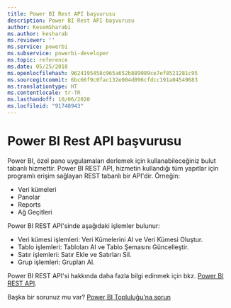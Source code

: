```yaml
---
title: Power BI Rest API başvurusu
description: Power BI Rest API başvurusu
author: KesemSharabi
ms.author: kesharab
ms.reviewer: ''
ms.service: powerbi
ms.subservice: powerbi-developer
ms.topic: reference
ms.date: 05/25/2018
ms.openlocfilehash: 9624195458c965a652b889089ce7ef8521281c95
ms.sourcegitcommit: 6bc66f9c0fac132e004d096cfdcc191a04549683
ms.translationtype: HT
ms.contentlocale: tr-TR
ms.lasthandoff: 10/06/2020
ms.locfileid: "91748943"
---
```

# <a name="power-bi-rest-api-reference"></a>Power BI Rest API başvurusu

Power BI, özel pano uygulamaları derlemek için kullanabileceğiniz bulut tabanlı hizmettir. Power BI REST API, hizmetin kullandığı tüm yapıtlar için programlı erişim sağlayan REST tabanlı bir API'dir. Örneğin:
* Veri kümeleri
* Panolar
* Reports
* Ağ Geçitleri

Power BI REST API'sinde aşağıdaki işlemler bulunur:

* Veri kümesi işlemleri: Veri Kümelerini Al ve Veri Kümesi Oluştur.
* Tablo işlemleri: Tabloları Al ve Tablo Şemasını Güncelleştir.
* Satır işlemleri: Satır Ekle ve Satırları Sil.
* Grup işlemleri: Grupları Al.

Power BI REST API'si hakkında daha fazla bilgi edinmek için bkz. [Power BI REST API](/rest/api/power-bi/).

Başka bir sorunuz mu var? [Power BI Topluluğu'na sorun](https://community.powerbi.com/)